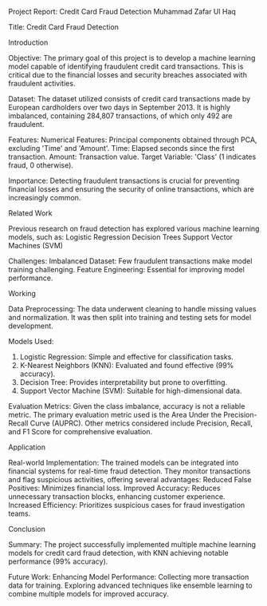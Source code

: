 Project Report: Credit Card Fraud Detection
Muhammad Zafar Ul Haq

Title: Credit Card Fraud Detection

Introduction

Objective:
The primary goal of this project is to develop a machine learning model capable of identifying fraudulent credit card transactions. This is critical due to the financial losses and security breaches associated with fraudulent activities.

Dataset:
The dataset utilized consists of credit card transactions made by European cardholders over two days in September 2013. It is highly imbalanced, containing 284,807 transactions, of which only 492 are fraudulent.

Features:
Numerical Features: Principal components obtained through PCA, excluding 'Time' and 'Amount'.
Time: Elapsed seconds since the first transaction.
Amount: Transaction value.
Target Variable: 'Class' (1 indicates fraud, 0 otherwise).

Importance:
Detecting fraudulent transactions is crucial for preventing financial losses and ensuring the security of online transactions, which are increasingly common.

Related Work

Previous research on fraud detection has explored various machine learning models, such as:
Logistic Regression
Decision Trees
Support Vector Machines (SVM)

Challenges:
Imbalanced Dataset: Few fraudulent transactions make model training challenging.
Feature Engineering:  Essential for improving model performance.

Working

Data Preprocessing:
The data underwent cleaning to handle missing values and normalization. It was then split into training and testing sets for model development.

Models Used:
1. Logistic Regression: Simple and effective for classification tasks.
2. K-Nearest Neighbors (KNN): Evaluated and found effective (99% accuracy).
3. Decision Tree: Provides interpretability but prone to overfitting.
4. Support Vector Machine (SVM): Suitable for high-dimensional data.

Evaluation Metrics:
Given the class imbalance, accuracy is not a reliable metric. The primary evaluation metric used is the Area Under the Precision-Recall Curve (AUPRC). Other metrics considered include Precision, Recall, and F1 Score for comprehensive evaluation.

Application

Real-world Implementation:
The trained models can be integrated into financial systems for real-time fraud detection. They monitor transactions and flag suspicious activities, offering several advantages:
Reduced False Positives: Minimizes financial loss.
Improved Accuracy: Reduces unnecessary transaction blocks, enhancing customer experience.
Increased Efficiency: Prioritizes suspicious cases for fraud investigation teams.

Conclusion

Summary:
The project successfully implemented multiple machine learning models for credit card fraud detection, with KNN achieving notable performance (99% accuracy).

Future Work:
Enhancing Model Performance:
  Collecting more transaction data for training.
 Exploring advanced techniques like ensemble learning to combine multiple models for improved accuracy.

